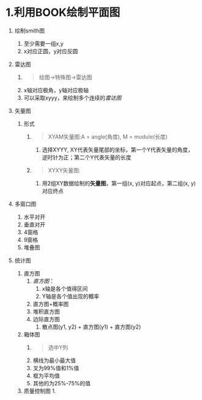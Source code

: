 # 1.利用BOOK绘制平面图
1. 绘制smith图
   1. 至少需要一组x,y
   2. x对应正圆，y对应反圆

2. 雷达图
   1. >绘图->特殊图->雷达图
   2. x轴对应极角，y轴对应极轴
   3. 可以采取xyyy，来绘制多个连续的*雷达图*

3. 矢量图
   1. 形式 
      1. >XYAM矢量图:A = angle(角度), M = module(长度)
         1. 选择XYYY, XY代表矢量尾部的坐标，第一个Y代表矢量的角度，逆时针为正；第二个Y代表矢量的长度
      2. >XYXY矢量图:
         1. 用2组XY数据绘制的**矢量图**，第一组(x, y)对应起点，第二组(x, y)对应终点
4. 多窗口图
   1. 水平对开
   2. 垂直对开
   3. 4窗格
   4. 9窗格
   5. 堆叠图

5. 统计图
   1. 直方图
      1. *直方图*：
         1. x轴是各个值得区间
         2. Y轴是各个值出现的概率
      2. 直方图+概率图
      3. 堆积直方图
      4. 边际直方图 
         1. 散点图(y1, y2) + 直方图(y1) + 直方图(y2)
   2. 箱体图
      1. >选中Y列
      2. 横线为最小最大值
      3. 叉为99%值和1%值
      4. 框为平均值
      5. 其他的为25%-75%的值
   3. 质量控制图
      1. 